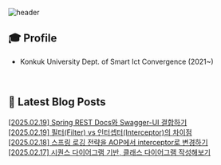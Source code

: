 
![header](https://capsule-render.vercel.app/api?type=waving&color=auto&height=220&section=header&text=Minu%20Kim&fontSize=60&animation=fadeIn&fontAlignY=38&descAlignY=51&descAlign=62)

## 🎓 Profile
- Konkuk University Dept. of Smart Ict Convergence (2021~)

<br>

## 📕 Latest Blog Posts     

<a href ="https://kminu.tistory.com/232"> [2025.02.19] Spring REST Docs와 Swagger-UI 결합하기 </a> <br><a href ="https://kminu.tistory.com/231"> [2025.02.19] 필터(Filter) vs 인터셉터(Interceptor)의 차이점 </a> <br><a href ="https://kminu.tistory.com/230"> [2025.02.18] 스프링 로깅 전략을 AOP에서 interceptor로 변경하기 </a> <br><a href ="https://kminu.tistory.com/229"> [2025.02.17] 시퀀스 다이어그램 기반, 클래스 다이어그램 작성해보기 </a> <br>